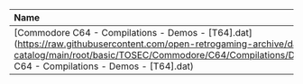 |Name|Size|
|:---|---:|
|[Commodore C64 - Compilations - Demos - [T64].dat](https://raw.githubusercontent.com/open-retrogaming-archive/dat-catalog/main/root/basic/TOSEC/Commodore/C64/Compilations/Demos/[T64]/Commodore C64 - Compilations - Demos - [T64].dat)|865|
